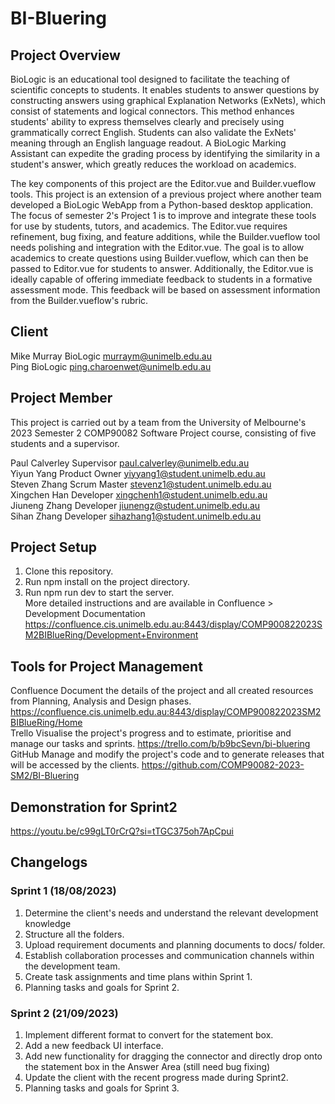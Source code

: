 # BI-Bluering
## Project Overview
BioLogic is an educational tool designed to facilitate the teaching of scientific concepts to students. It enables students to answer questions by constructing answers using graphical Explanation Networks (ExNets), which consist of statements and logical connectors. This method enhances students' ability to express themselves clearly and precisely using grammatically correct English. Students can also validate the ExNets' meaning through an English language readout. A BioLogic Marking Assistant can expedite the grading process by identifying the similarity in a student's answer, which greatly reduces the workload on academics.

The key components of this project are the Editor.vue and Builder.vueflow tools. This project is an extension of a previous project where another team developed a BioLogic WebApp from a Python-based desktop application. The focus of semester 2's Project 1 is to improve and integrate these tools for use by students, tutors, and academics. The Editor.vue requires refinement, bug fixing, and feature additions, while the Builder.vueflow tool needs polishing and integration with the Editor.vue. The goal is to allow academics to create questions using Builder.vueflow, which can then be passed to Editor.vue for students to answer. Additionally, the Editor.vue is ideally capable of offering immediate feedback to students in a formative assessment mode. This feedback will be based on assessment information from the Builder.vueflow's rubric.

## Client
Mike Murray	BioLogic	murraym@unimelb.edu.au  
Ping	BioLogic	ping.charoenwet@unimelb.edu.au


## Project Member
This project is carried out by a team from the University of Melbourne's 2023 Semester 2 COMP90082 Software Project course, consisting of five students and a supervisor.  

Paul ​Calverley	Supervisor	paul.calverley@unimelb.edu.au  
Yiyun Yang	Product Owner	yiyyang1@student.unimelb.edu.au  
Steven Zhang	Scrum Master	stevenz1@student.unimelb.edu.au  
Xingchen Han	Developer	xingchenh1@student.unimelb.edu.au  
Jiuneng Zhang	Developer	jiunengz@student.unimelb.edu.au  
Sihan Zhang	Developer	sihazhang1@student.unimelb.edu.au

## Project Setup
1. Clone this repository.  
2. Run npm install on the project directory.  
3. Run npm run dev to start the server.  
More detailed instructions and  are available in Confluence > Development Documentation
https://confluence.cis.unimelb.edu.au:8443/display/COMP900822023SM2BIBlueRing/Development+Environment  

## Tools for Project Management
Confluence	Document the details of the project and all created resources from Planning, Analysis and Design phases.	https://confluence.cis.unimelb.edu.au:8443/display/COMP900822023SM2BIBlueRing/Home  
Trello	Visualise the project's progress and to estimate, prioritise and manage our tasks and sprints.	https://trello.com/b/b9bcSevn/bi-bluering  
GitHub	Manage and modify the project's code and to generate releases that will be accessed by the clients.	https://github.com/COMP90082-2023-SM2/BI-Bluering  

## Demonstration for Sprint2
https://youtu.be/c99gLT0rCrQ?si=tTGC375oh7ApCpui

## Changelogs
### Sprint 1 (18/08/2023)
1. Determine the client's needs and understand the relevant development knowledge
2. Structure all the folders.   
3. Upload requirement documents and planning documents to docs/ folder.    
4. Establish collaboration processes and communication channels within the development team.    
5. Create task assignments and time plans within Sprint 1.    
6. Planning tasks and goals for Sprint 2.    

### Sprint 2 (21/09/2023)
1. Implement different format to convert for the statement box.
2. Add a new feedback UI interface. 
3. Add new functionality for dragging the connector and directly drop onto the statement box in the Answer Area (still need bug fixing)
4. Update the client with the recent progress made during Sprint2.   
5. Planning tasks and goals for Sprint 3. 
